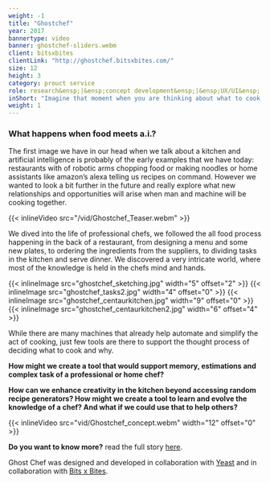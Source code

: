 ```yaml
---
weight: -1
title: "Ghostchef"
year: 2017
bannertype: video
banner: ghostchef-sliders.webm
client: bitsxbites
clientLink: "http://ghostchef.bitsxbites.com/"
size: 12
height: 3
category: prouct service
role: research&ensp;|&ensp;concept development&ensp;|&ensp;UX/UI&ensp;|&ensp;Cook for a day&ensp;|&ensp;Technologist
inShort: "Imagine that moment when you are thinking about what to cook, starting from an ingredient you have in the fridge or even a type of taste you have in mind. What if instead of losing yourself in infinite searches online or going through recipe books, you would be able to collaborate with a chef as if you were both sketching or writing on a piece of paper?"
weight: 1
---
```


### What happens when food meets a.i.?
The first image we have in our head when we talk about a kitchen and artificial intelligence is probably of the early examples that we have today: restaurants with of robotic arms chopping food or making noodles or home assistants like amazon’s alexa telling us recipes on command. However we wanted to look a bit further in the future and really explore what new relationships and opportunities will arise when man and machine will be cooking together.

{{< inlineVideo src="/vid/Ghostchef_Teaser.webm" >}}

We dived into the life of professional chefs, we followed the all food process happening in the back of a restaurant, from designing a menu and some new plates, to ordering the ingredients from the suppliers, to dividing tasks in the kitchen and serve dinner. We discovered a very intricate world, where most of the knowledge is held in the chefs mind and hands.

{{< inlineImage src="ghostchef_sketching.jpg" width="5" offset="2" >}}
{{< inlineImage src="ghostchef_tasks2.jpg" width="4" offset="0" >}}
{{< inlineImage src="ghostchef_centaurkitchen.jpg" width="9" offset="0" >}}
{{< inlineImage src="ghostchef_centaurkitchen2.jpg" width="6" offset="4" >}}

While there are many machines that already help automate and simplify the act of cooking, just few tools are there to support the thought process of deciding what to cook and why.

**How might we create a tool that would support memory, estimations and complex task of a professional or home chef?**

**How can we enhance creativity in the kitchen beyond accessing random recipe generators? How might we create a tool to learn and evolve the knowledge of a chef? And what if we could use that to help others?**

{{< inlineVideo src="vid/Ghostchef_concept.webm" width="12" offset="0" >}}

**Do you want to know more?** read the full story [here](http://ghostchef.bitsxbites.com).

Ghost Chef was designed and developed in collaboration with [Yeast](https://medium.com/@hi_33155) and in collaboration with [Bits x Bites](http://www.bitsxbites.com).
